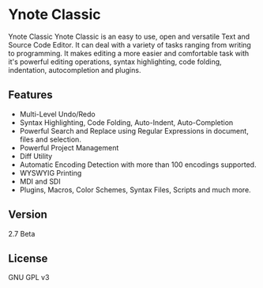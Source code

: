 Ynote Classic 
============

Ynote Classic Ynote Classic is an easy to use, open and versatile Text and Source Code Editor. It can deal with a variety of tasks ranging from writing to programming. It makes editing a more easier and comfortable task with it's powerful editing operations, syntax highlighting, code folding, indentation, autocompletion and plugins.

Features
----
  - Multi-Level Undo/Redo
  - Syntax Highlighting, Code Folding, Auto-Indent, Auto-Completion
  - Powerful Search and Replace using Regular Expressions in document, files and selection.
  - Powerful Project Management
  - Diff Utility
  - Automatic Encoding Detection with more than 100 encodings supported.
  - WYSWYIG Printing
  - MDI and SDI
  - Plugins, Macros, Color Schemes, Syntax Files, Scripts and much more.

Version
----
 2.7 Beta

License
----

GNU GPL v3
